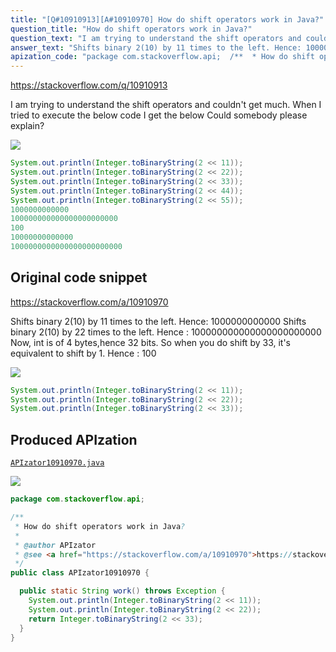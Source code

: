 ```yaml
---
title: "[Q#10910913][A#10910970] How do shift operators work in Java?"
question_title: "How do shift operators work in Java?"
question_text: "I am trying to understand the shift operators and couldn't get much. When I tried to execute the below code I get the below Could somebody please explain?"
answer_text: "Shifts binary 2(10) by 11 times to the left. Hence: 1000000000000 Shifts binary 2(10) by 22 times to the left. Hence : 100000000000000000000000 Now, int is of 4 bytes,hence 32 bits. So when you do shift by 33, it's equivalent to shift by 1. Hence : 100"
apization_code: "package com.stackoverflow.api;  /**  * How do shift operators work in Java?  *  * @author APIzator  * @see <a href=\"https://stackoverflow.com/a/10910970\">https://stackoverflow.com/a/10910970</a>  */ public class APIzator10910970 {    public static String work() throws Exception {     System.out.println(Integer.toBinaryString(2 << 11));     System.out.println(Integer.toBinaryString(2 << 22));     return Integer.toBinaryString(2 << 33);   } }"
---
```


https://stackoverflow.com/q/10910913

I am trying to understand the shift operators and couldn&#x27;t get much.
When I tried to execute the below code
I get the below
Could somebody please explain?


<div class="code-logo"><img src="/stackoverflow.png" /></div>

```java
System.out.println(Integer.toBinaryString(2 << 11));
System.out.println(Integer.toBinaryString(2 << 22));
System.out.println(Integer.toBinaryString(2 << 33));
System.out.println(Integer.toBinaryString(2 << 44));
System.out.println(Integer.toBinaryString(2 << 55));
1000000000000    
100000000000000000000000    
100    
10000000000000    
1000000000000000000000000
```


## Original code snippet

https://stackoverflow.com/a/10910970

Shifts binary 2(10) by 11 times to the left. Hence: 1000000000000
Shifts binary 2(10) by 22 times to the left. Hence : 100000000000000000000000
Now, int is of 4 bytes,hence 32 bits. So when you do shift by 33, it&#x27;s equivalent to shift by 1. Hence : 100

<div class="code-logo"><img src="/stackoverflow.png" /></div>

```java
System.out.println(Integer.toBinaryString(2 << 11));
System.out.println(Integer.toBinaryString(2 << 22));
System.out.println(Integer.toBinaryString(2 << 33));
```

## Produced APIzation

[`APIzator10910970.java`](https://github.com/blind-papers/apization-temp-data/raw/main/search/APIzator10910970.java)

<div class="code-logo"><img src="/apizator.png" /></div>

```java
package com.stackoverflow.api;

/**
 * How do shift operators work in Java?
 *
 * @author APIzator
 * @see <a href="https://stackoverflow.com/a/10910970">https://stackoverflow.com/a/10910970</a>
 */
public class APIzator10910970 {

  public static String work() throws Exception {
    System.out.println(Integer.toBinaryString(2 << 11));
    System.out.println(Integer.toBinaryString(2 << 22));
    return Integer.toBinaryString(2 << 33);
  }
}

```